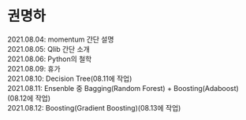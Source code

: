 # **권명하**

2021.08.04: momentum 간단 설명  
2021.08.05: Qlib 간단 소개  
2021.08.06: Python의 철학  
2021.08.09: 휴가  
2021.08.10: Decision Tree(08.11에 작업)  
2021.08.11: Ensenble 중 Bagging(Random Forest) + Boosting(Adaboost)(08.12에 작업)  
2021.08.12: Boosting(Gradient Boosting)(08.13에 작업)